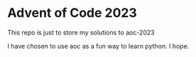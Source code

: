 # Advent of Code 2023

This repo is just to store my solutions to aoc-2023

I have chosen to use aoc as a fun way to learn python. I hope.